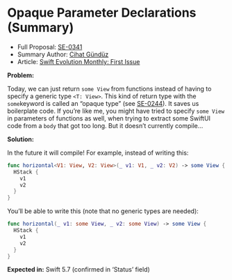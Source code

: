 # Opaque Parameter Declarations (Summary)

* Full Proposal: [SE-0341](https://github.com/apple/swift-evolution/blob/main/proposals/0341-opaque-parameters.md)
* Summary Author: [Cihat Gündüz](https://github.com/Jeehut)
* Article: [Swift Evolution Monthly: First Issue](https://www.fline.dev/swift-evolution-monthly-first-issue/#se-0341-opaque-parameter-declarations)

**Problem:**

Today, we can just return `some View` from functions instead of having to specify a generic type `<T: View>`. This kind of return type with the `some`keyword is called an “opaque type” (see [SE-0244](https://github.com/apple/swift-evolution/blob/main/proposals/0244-opaque-result-types.md?ref=fline.dev)). It saves us boilerplate code. If you’re like me, you might have tried to specify `some View` in parameters of functions as well, when trying to extract some SwiftUI code from a `body` that got too long. But it doesn’t currently compile…

**Solution:**

In the future it will compile! For example, instead of writing this:

```Swift
func horizontal<V1: View, V2: View>(_ v1: V1, _ v2: V2) -> some View {
  HStack {
    v1
    v2
  }
}
```

You’ll be able to write this (note that no generic types are needed):

```Swift
func horizontal(_ v1: some View, _ v2: some View) -> some View {
  HStack {
    v1
    v2
  }
}

```

**Expected in:** Swift 5.7 (confirmed in ‘Status’ field)